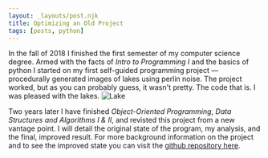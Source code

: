 ```yaml
---
layout: _layouts/post.njk
title: Optimizing an Old Project
tags: [posts, python]
---
```


In the fall of 2018 I finished the first semester of my computer science degree. Armed with the facts of *Intro to Programming I* and the basics of python I started on my first self-guided programming project — procedurally generated images of lakes using perlin noise. The project worked, but as you can probably guess, it wasn't pretty. <!-- excerpt --> The code that is. I was pleased with the lakes. 
![Lake](/img/posts/post1-lake1.jpg)

Two years later I have finished *Object-Oriented Programming*, *Data Structures and Algorithms I & II*, and revisted this project from a new vantage point. I will detail the original state of the program, my analysis, and the final, improved result. For more background information on the project and to see the improved state you can visit the [github repository here](https://github.com/BlairCurrey/lake-generator).
